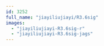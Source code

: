 ```yaml
---
id: 3252
full_name: "jiayiliujiayi/R3.6sig"
images: 
  - "jiayiliujiayi-R3.6sig-r"
  - "jiayiliujiayi-R3.6sig-jags"
---
```


